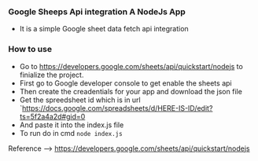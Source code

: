 ### Google Sheeps Api integration A NodeJs App 

* It is a simple Google sheet data fetch api integration

### How to use 

* Go to https://developers.google.com/sheets/api/quickstart/nodejs to finialize the project.
* First go to Google developer console to get enable the sheets api
* Then create the creadentials for your app and download the json file
* Get the spreedsheet id which is in url `https://docs.google.com/spreadsheets/d/HERE-IS-ID/edit?ts=5f2a4a2d#gid=0
* And paste it into the index.js file
* To run do in cmd `node index.js`

Reference --> https://developers.google.com/sheets/api/quickstart/nodejs